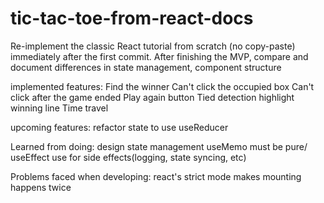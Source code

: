 # tic-tac-toe-from-react-docs

Re-implement the classic React tutorial from scratch (no copy-paste) immediately after the first commit. After finishing the MVP, compare and document differences in state management, component structure

implemented features:
Find the winner
Can't click the occupied box
Can't click after the game ended
Play again button
Tied detection
highlight winning line
Time travel

upcoming features:
refactor state to use useReducer

Learned from doing:
design state management
useMemo must be pure/ useEffect use for side effects(logging, state syncing, etc)

Problems faced when developing:
react's strict mode makes mounting happens twice
